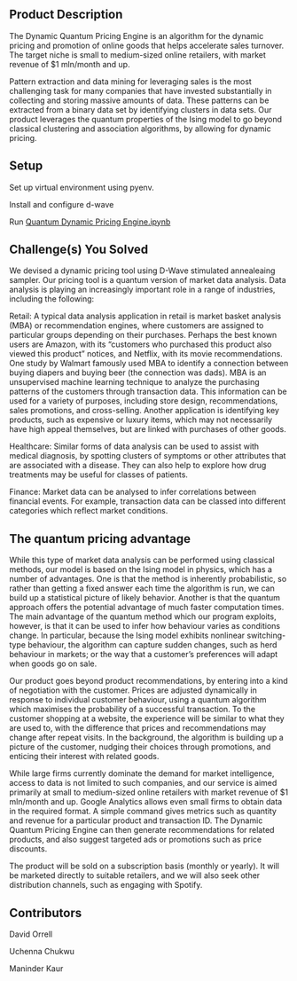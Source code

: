 ## Product Description 
The Dynamic Quantum Pricing Engine is an algorithm for the dynamic pricing and promotion of online goods that helps accelerate sales turnover. The target niche is small to medium-sized online retailers, with market revenue of $1 mln/month and up.

Pattern extraction and data mining for leveraging sales is the most challenging task for many companies that have invested substantially in collecting and storing massive amounts of data. These patterns can be extracted from a binary data set by identifying clusters in data sets. Our product leverages the quantum properties of the Ising model to go beyond classical clustering and association algorithms, by allowing for dynamic pricing.

## Setup
Set up virtual environment using pyenv. 

Install and configure d-wave 

Run [Quantum Dynamic Pricing Engine.ipynb ](https://github.com/ManinderPanesar/Hackathon2021/blob/Week3-Hackathon/Quantum%20Finance/Quantum%20Dynamic%20Pricing%20Engine.ipynb)

## Challenge(s) You Solved
We devised a dynamic pricing tool using D-Wave stimulated annealeaing sampler. Our pricing tool is a quantum version of market data analysis. Data analysis is playing an increasingly important role in a range of industries, including the following:

Retail: 
A typical data analysis application in retail is market basket analysis (MBA) or recommendation engines, where customers are assigned to particular groups depending on their purchases. Perhaps the best known users are Amazon, with its “customers who purchased this product also viewed this product” notices, and Netflix, with its movie recommendations. One study by Walmart famously used MBA to identify a connection between buying diapers and buying beer (the connection was dads). MBA is an unsupervised machine learning technique to analyze the purchasing patterns of the customers through transaction data. This information can be used for a variety of purposes, including store design, recommendations, sales promotions, and cross-selling. Another application is identifying key products, such as expensive or luxury items, which may not necessarily have high appeal themselves, but are linked with purchases of other goods.

Healthcare: 
Similar forms of data analysis can be used to assist with medical diagnosis, by spotting clusters of symptoms or other attributes that are associated with a disease. They can also help to explore how drug treatments may be useful for classes of patients.

Finance: 
Market data can be analysed to infer correlations between financial events. For example, transaction data can be classed into different categories which reflect market conditions.

## The quantum pricing advantage

While this type of market data analysis can be performed using classical methods, our model is based on the Ising model in physics, which has a number of advantages. One is that the method is inherently probabilistic, so rather than getting a fixed answer each time the algorithm is run, we can build up a statistical picture of likely behavior. Another is that the quantum approach offers the potential advantage of much faster computation times. The main advantage of the quantum method which our program exploits, however, is that it can be used to infer how behaviour varies as conditions change. In particular, because the Ising model exhibits nonlinear switching-type behaviour, the algorithm can capture sudden changes, such as herd behaviour in markets; or the way that a customer’s preferences will adapt when goods go on sale. 

Our product goes beyond product recommendations, by entering into a kind of negotiation with the customer. Prices are adjusted dynamically in response to individual customer behaviour, using a quantum algorithm which maximises the probability of a successful transaction. To the customer shopping at a website, the experience will be similar to what they are used to, with the difference that prices and recommendations may change after repeat visits. In the background, the algorithm is building up a picture of the customer, nudging their choices through promotions, and enticing their interest with related goods.

While large firms currently dominate the demand for market intelligence, access to data is not limited to such companies, and our service is aimed primarily at small to medium-sized online retailers with market revenue of $1 mln/month and up. Google Analytics allows even small firms to obtain data in the required format. A simple command gives metrics such as quantity and revenue for a particular product and transaction ID. The Dynamic Quantum Pricing Engine can then generate recommendations for related products, and also suggest targeted ads or promotions such as price discounts.

The product will be sold on a subscription basis (monthly or yearly). It will be marketed directly to suitable retailers, and we will also seek other distribution channels, such as engaging with Spotify.


## Contributors 
David Orrell

Uchenna Chukwu

Maninder Kaur
